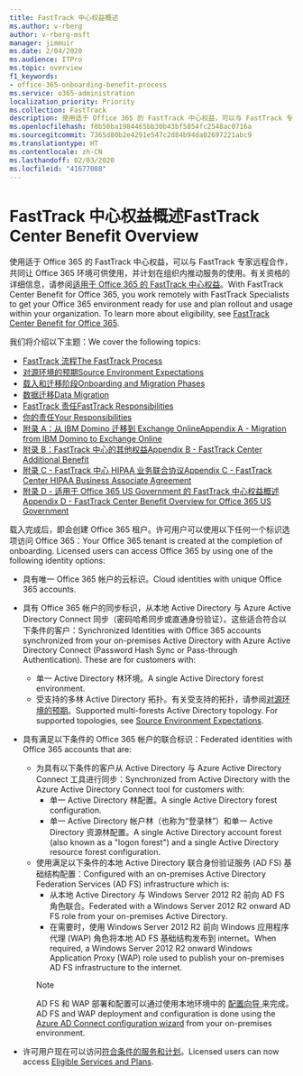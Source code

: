 ```yaml
---
title: FastTrack 中心权益概述
ms.author: v-rberg
author: v-rberg-msft
manager: jimmuir
ms.date: 2/04/2020
ms.audience: ITPro
ms.topic: overview
f1_keywords:
- office-365-onboarding-benefit-process
ms.service: o365-administration
localization_priority: Priority
ms.collection: FastTrack
description: 使用适于 Office 365 的 FastTrack 中心权益，可以与 FastTrack 专家远程合作，共同让 Office 365 环境可供使用，并计划在组织内推动服务的使用。有关资格的详细信息，请参阅适用于 Office 365 的 FastTrack 中心权益。
ms.openlocfilehash: f0b50ba1984465bb30b43bf5854fc2548ac0716a
ms.sourcegitcommit: 7365d80b2e4291e547c2d84b94da02697221abc9
ms.translationtype: HT
ms.contentlocale: zh-CN
ms.lasthandoff: 02/03/2020
ms.locfileid: "41677088"
---
```

# <a name="fasttrack-center-benefit-overview"></a><span data-ttu-id="2e2dc-104">FastTrack 中心权益概述</span><span class="sxs-lookup"><span data-stu-id="2e2dc-104">FastTrack Center Benefit Overview</span></span>

<span data-ttu-id="2e2dc-p102">使用适于 Office 365 的 FastTrack 中心权益，可以与 FastTrack 专家远程合作，共同让 Office 365 环境可供使用，并计划在组织内推动服务的使用。有关资格的详细信息，请参阅[适用于 Office 365 的 FastTrack 中心权益](O365-fasttrack-benefit-for-office-365.md)。</span><span class="sxs-lookup"><span data-stu-id="2e2dc-p102">With FastTrack Center Benefit for Office 365, you work remotely with FastTrack Specialists to get your Office 365 environment ready for use and plan rollout and usage within your organization. To learn more about eligibility, see [FastTrack Center Benefit for Office 365](O365-fasttrack-benefit-for-office-365.md).</span></span>
  
<span data-ttu-id="2e2dc-107">我们将介绍以下主题：</span><span class="sxs-lookup"><span data-stu-id="2e2dc-107">We cover the following topics:</span></span>
- [<span data-ttu-id="2e2dc-108">FastTrack 流程</span><span class="sxs-lookup"><span data-stu-id="2e2dc-108">The FastTrack Process</span></span>](O365-fasttrack-process.md) 
- [<span data-ttu-id="2e2dc-109">对源环境的预期</span><span class="sxs-lookup"><span data-stu-id="2e2dc-109">Source Environment Expectations</span></span>](O365-source-environment-expectations.md)
- [<span data-ttu-id="2e2dc-110">载入和迁移阶段</span><span class="sxs-lookup"><span data-stu-id="2e2dc-110">Onboarding and Migration Phases</span></span>](O365-onboarding-and-migration.md)
- [<span data-ttu-id="2e2dc-111">数据迁移</span><span class="sxs-lookup"><span data-stu-id="2e2dc-111">Data Migration</span></span>](O365-data-migration.md)
- [<span data-ttu-id="2e2dc-112">FastTrack 责任</span><span class="sxs-lookup"><span data-stu-id="2e2dc-112">FastTrack Responsibilities</span></span>](O365-fasttrack-responsibilities.md)
- [<span data-ttu-id="2e2dc-113">你的责任</span><span class="sxs-lookup"><span data-stu-id="2e2dc-113">Your Responsibilities</span></span>](O365-your-responsibilities.md) 
- [<span data-ttu-id="2e2dc-114">附录 A：从 IBM Domino 迁移到 Exchange Online</span><span class="sxs-lookup"><span data-stu-id="2e2dc-114">Appendix A - Migration from IBM Domino to Exchange Online</span></span>](O365-from-ibm-domino-to-exchange-online.md)
- [<span data-ttu-id="2e2dc-115">附录 B：FastTrack 中心的其他权益</span><span class="sxs-lookup"><span data-stu-id="2e2dc-115">Appendix B - FastTrack Center Additional Benefit</span></span>](O365-fasttrack-additional-benefits.md)
- [<span data-ttu-id="2e2dc-116">附录 C - FastTrack 中心 HIPAA 业务联合协议</span><span class="sxs-lookup"><span data-stu-id="2e2dc-116">Appendix C - FastTrack Center HIPAA Business Associate Agreement</span></span>](O365-hipaa-business-associate-agreement.md)
- [<span data-ttu-id="2e2dc-117">附录 D - 适用于 Office 365 US Government 的 FastTrack 中心权益概述</span><span class="sxs-lookup"><span data-stu-id="2e2dc-117">Appendix D - FastTrack Center Benefit Overview for Office 365 US Government</span></span>](US-Gov-appendix-overview.md)
    
<span data-ttu-id="2e2dc-p103">载入完成后，即会创建 Office 365 租户。许可用户可以使用以下任何一个标识选项访问 Office 365：</span><span class="sxs-lookup"><span data-stu-id="2e2dc-p103">Your Office 365 tenant is created at the completion of onboarding. Licensed users can access Office 365 by using one of the following identity options:</span></span>
- <span data-ttu-id="2e2dc-120">具有唯一 Office 365 帐户的云标识。</span><span class="sxs-lookup"><span data-stu-id="2e2dc-120">Cloud identities with unique Office 365 accounts.</span></span>
- <span data-ttu-id="2e2dc-p104">具有 Office 365 帐户的同步标识，从本地 Active Directory 与 Azure Active Directory Connect 同步（密码哈希同步或直通身份验证）。这些适合符合以下条件的客户：</span><span class="sxs-lookup"><span data-stu-id="2e2dc-p104">Synchronized Identities with Office 365 accounts synchronized from your on-premises Active Directory with Azure Active Directory Connect (Password Hash Sync or Pass-through Authentication). These are for customers with:</span></span>
  - <span data-ttu-id="2e2dc-123">单一 Active Directory 林环境。</span><span class="sxs-lookup"><span data-stu-id="2e2dc-123">A single Active Directory forest environment.</span></span>
  - <span data-ttu-id="2e2dc-p105">受支持的多林 Active Directory 拓扑。有关受支持的拓扑，请参阅[对源环境的预期](O365-source-environment-expectations.md)。</span><span class="sxs-lookup"><span data-stu-id="2e2dc-p105">Supported multi-forests Active Directory topology. For supported topologies, see [Source Environment Expectations](O365-source-environment-expectations.md).</span></span>
- <span data-ttu-id="2e2dc-126">具有满足以下条件的 Office 365 帐户的联合标识：</span><span class="sxs-lookup"><span data-stu-id="2e2dc-126">Federated identities with Office 365 accounts that are:</span></span>
  - <span data-ttu-id="2e2dc-127">为具有以下条件的客户从 Active Directory 与 Azure Active Directory Connect 工具进行同步：</span><span class="sxs-lookup"><span data-stu-id="2e2dc-127">Synchronized from Active Directory with the Azure Active Directory Connect tool for customers with:</span></span>
      - <span data-ttu-id="2e2dc-128">单一 Active Directory 林配置。</span><span class="sxs-lookup"><span data-stu-id="2e2dc-128">A single Active Directory forest configuration.</span></span>
      - <span data-ttu-id="2e2dc-129">单一 Active Directory 帐户林（也称为“登录林”）和单一 Active Directory 资源林配置。</span><span class="sxs-lookup"><span data-stu-id="2e2dc-129">A single Active Directory account forest (also known as a "logon forest") and a single Active Directory resource forest configuration.</span></span>
  - <span data-ttu-id="2e2dc-130">使用满足以下条件的本地 Active Directory 联合身份验证服务 (AD FS) 基础结构配置：</span><span class="sxs-lookup"><span data-stu-id="2e2dc-130">Configured with an on-premises Active Directory Federation Services (AD FS) infrastructure which is:</span></span>
      - <span data-ttu-id="2e2dc-131">从本地 Active Directory 与 Windows Server 2012 R2 前向 AD FS 角色联合。</span><span class="sxs-lookup"><span data-stu-id="2e2dc-131">Federated with a Windows Server 2012 R2 onward AD FS role from your on-premises Active Directory.</span></span>
      - <span data-ttu-id="2e2dc-132">在需要时，使用 Windows Server 2012 R2 前向 Windows 应用程序代理 (WAP) 角色将本地 AD FS 基础结构发布到 internet。</span><span class="sxs-lookup"><span data-stu-id="2e2dc-132">When required, a Windows Server 2012 R2 onward Windows Application Proxy (WAP) role used to publish your on-premises AD FS infrastructure to the internet.</span></span>
    > [!NOTE]
    > <span data-ttu-id="2e2dc-133">AD FS 和 WAP 部署和配置可以通过使用本地环境中的 [ 配置向导 ](https://go.microsoft.com/fwlink/?linkid=844794)来完成。</span><span class="sxs-lookup"><span data-stu-id="2e2dc-133">AD FS and WAP deployment and configuration is done using the [Azure AD Connect configuration wizard](https://go.microsoft.com/fwlink/?linkid=844794) from your on-premises environment.</span></span> 
  
- <span data-ttu-id="2e2dc-134">许可用户现在可以访问[符合条件的服务和计划](M365-eligible-services-and-plans.md)。</span><span class="sxs-lookup"><span data-stu-id="2e2dc-134">Licensed users can now access [Eligible Services and Plans](M365-eligible-services-and-plans.md).</span></span>
    

 
